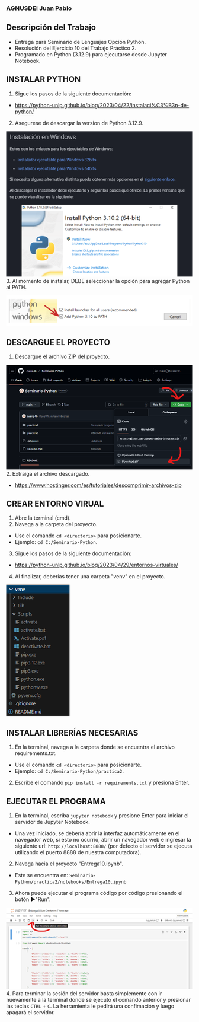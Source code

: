 ### AGNUSDEI Juan Pablo

## Descripción del Trabajo
- Entrega para Seminario de Lenguajes Opción Python.
- Resolución del Ejercicio 10 del Trabajo Práctico 2.
- Programado en Python (3.12.9) para ejecutarse desde Jupyter Notebook.

## INSTALAR PYTHON
1. Sigue los pasos de la siguiente documentación:
  - https://python-unlp.github.io/blog/2023/04/22/instalaci%C3%B3n-de-python/
2. Asegurese de descargar la version de Python 3.12.9.

![alt text](imgs/image.png)
3. Al momento de instalar, DEBE seleccionar la opción para agregar Python al PATH.

![alt text](imgs/image-2.png)

## DESCARGUE EL PROYECTO
1. Descargue el archivo ZIP del proyecto.

![alt text](imgs/image-1.png)
2. Extraiga el archivo descargado.
  - https://www.hostinger.com/es/tutoriales/descomprimir-archivos-zip

## CREAR ENTORNO VIRUAL
1. Abre la terminal (cmd).
2. Navega a la carpeta del proyecto.
  - Use el comando `cd <directorio>` para posicionarte.
  - Ejemplo: `cd C:/Seminario-Python`.
3. Sigue los pasos de la siguiente documentación:
- https://python-unlp.github.io/blog/2023/04/29/entornos-virtuales/
4. Al finalizar, deberías tener una carpeta "venv" en el proyecto.

![alt text](imgs/image-4.png)

## INSTALAR LIBRERÍAS NECESARIAS
1. En la terminal, navega a la carpeta donde se encuentra el archivo requirements.txt.
  - Use el comando `cd <directorio>` para posicionarte.
  - Ejemplo: `cd C:/Seminario-Python/practica2`.
2. Escribe el comando `pip install -r requirements.txt` y presiona Enter.

## EJECUTAR EL PROGRAMA
1. En la terminal, escriba `jupyter notebook` y presione Enter para iniciar el servidor de Jupyter Notebook.
  - Una vez iniciado, se debería abrir la interfaz automáticamente en el navegador web, si esto no ocurrió, abrir un navegador web e ingresar la siguiente url: `http://localhost:8888/` (por defecto el servidor se ejecuta utilizando el puerto 8888 de nuestra computadora).
2. Navega hacia el proyecto "Entrega10.ipynb".
  - Este se encuentra en: `Seminario-Python/practica2/notebooks/Entrega10.ipynb`
3. Ahora puede ejecutar el programa código por código presionando el botón ▶️"Run".

![alt text](imgs/image-3.png)
4. Para terminar la sesión del servidor basta simplemente con ir nuevamente a la terminal donde se ejecuto el comando anterior y presionar las teclas `CTRL` + `C`. La herramienta le pedirá una confimación y luego apagará el servidor.